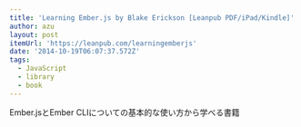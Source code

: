 ```yaml
---
title: 'Learning Ember.js by Blake Erickson [Leanpub PDF/iPad/Kindle]'
author: azu
layout: post
itemUrl: 'https://leanpub.com/learningemberjs'
date: '2014-10-19T06:07:37.572Z'
tags:
  - JavaScript
  - library
  - book
---
```

Ember.jsとEmber CLIについての基本的な使い方から学べる書籍
